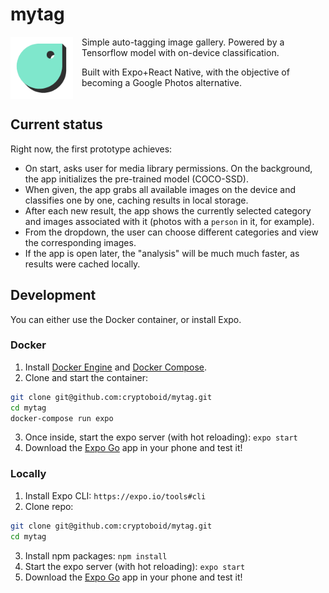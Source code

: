 # mytag

<img width="100vw" src="./assets/icon.png" align="left" style="margin: 0 1em 1em 0"> Simple auto-tagging image gallery. Powered by a Tensorflow model with on-device classification.

Built with Expo+React Native, with the objective of becoming a Google Photos alternative.
<br>
<br>
## Current status

Right now, the first prototype achieves:
- On start, asks user for media library permissions. On the background, the app initializes the pre-trained model (COCO-SSD).
- When given, the app grabs all available images on the device and classifies one by one, caching results in local storage.
- After each new result, the app shows the currently selected category and images associated with it (photos with a `person` in it, for example).
- From the dropdown, the user can choose different categories and view the corresponding images.
- If the app is open later, the "analysis" will be much much faster, as results were cached locally.

## Development

You can either use the Docker container, or install Expo.

### Docker

1. Install [Docker Engine](https://docs.docker.com/engine/install/) and [Docker Compose](https://docs.docker.com/compose/install/).
2. Clone and start the container:
```bash
git clone git@github.com:cryptoboid/mytag.git
cd mytag
docker-compose run expo
```
3. Once inside, start the expo server (with hot reloading): `expo start`
4. Download the [Expo Go](https://expo.io/client) app in your phone and test it!

### Locally
1. Install Expo CLI: `https://expo.io/tools#cli`
2. Clone repo:
```bash
git clone git@github.com:cryptoboid/mytag.git
cd mytag
```
3. Install npm packages: `npm install`
4. Start the expo server (with hot reloading): `expo start`
5. Download the [Expo Go](https://expo.io/client) app in your phone and test it!
